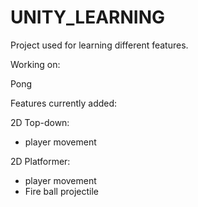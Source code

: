 # UNITY_LEARNING
Project used for learning different features.

Working on:

Pong

Features currently added:

2D Top-down: 
- player movement

2D Platformer:
- player movement
- Fire ball projectile 

